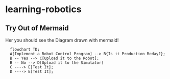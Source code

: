 # learning-robotics

## Try Out of Mermaid 

Her you should see the Diagram  drawn with mermaid!

```mermaid
  flowchart TD;
  A[Implement a Robot Control Program] --> B{Is it Production Reday?};
  B -- Yes --> C[Upload it to the Robot];
  B -- No --> D[Upload it to the Simulator]
  C ----> E[Test It];
  D ----> E[Test It];
```


